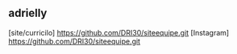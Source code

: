 ## adrielly
[site/curricilo] https://github.com/DRI30/siteequipe.git
[Instagram] https://github.com/DRI30/siteequipe.git
